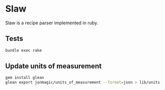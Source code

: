 # Slaw

Slaw is a recipe parser implemented in ruby.

## Tests

```bash
bundle exec rake
```

## Update units of measurement

```bash
gem install glean
glean export jonmagic/units_of_measurement --format=json > lib/units
```
